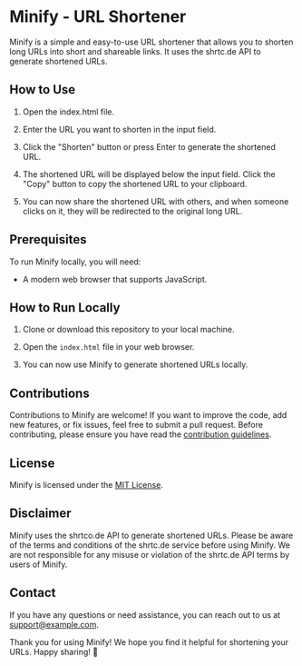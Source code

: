 # Minify - URL Shortener


Minify is a simple and easy-to-use URL shortener that allows you to shorten long URLs into short and shareable links. It uses the shrtc.de API to generate shortened URLs.

## How to Use

1. Open the index.html file.

2. Enter the URL you want to shorten in the input field.

3. Click the "Shorten" button or press Enter to generate the shortened URL.

4. The shortened URL will be displayed below the input field. Click the "Copy" button to copy the shortened URL to your clipboard.

5. You can now share the shortened URL with others, and when someone clicks on it, they will be redirected to the original long URL.

## Prerequisites

To run Minify locally, you will need:

- A modern web browser that supports JavaScript.

## How to Run Locally

1. Clone or download this repository to your local machine.

2. Open the `index.html` file in your web browser.

3. You can now use Minify to generate shortened URLs locally.

## Contributions

Contributions to Minify are welcome! If you want to improve the code, add new features, or fix issues, feel free to submit a pull request. Before contributing, please ensure you have read the [contribution guidelines](CONTRIBUTING.md).

## License

Minify is licensed under the [MIT License](LICENSE).

## Disclaimer

Minify uses the shrtco.de API to generate shortened URLs. Please be aware of the terms and conditions of the shrtc.de service before using Minify. We are not responsible for any misuse or violation of the shrtc.de API terms by users of Minify.

## Contact

If you have any questions or need assistance, you can reach out to us at support@example.com.

Thank you for using Minify! We hope you find it helpful for shortening your URLs. Happy sharing! 🚀

